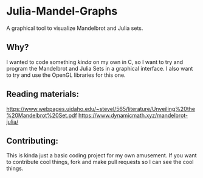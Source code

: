 # Julia-Mandel-Graphs
A graphical tool to visualize Mandelbrot and Julia sets.

## Why?
I wanted to code something *kinda* on my own in C, so I want to try and program the Mandelbrot and Julia Sets in a graphical interface.
I also want to try and use the OpenGL libraries for this one.

## Reading materials:
https://www.webpages.uidaho.edu/~stevel/565/literature/Unveiling%20the%20Mandelbrot%20Set.pdf
https://www.dynamicmath.xyz/mandelbrot-julia/

## Contributing:
This is kinda just a basic coding project for my own amusement. 
If you want to contribute cool things, fork and make pull requests so I can see the cool things.
